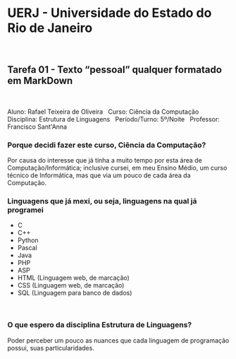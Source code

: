 # UERJ - Universidade do Estado do Rio de Janeiro
&nbsp;
## Tarefa 01 - Texto “pessoal” qualquer formatado em MarkDown
&nbsp;

Aluno: Rafael Teixeira de Oliveira &nbsp;
Curso: Ciência da Computação &nbsp;
Disciplina: Estrutura de Linguagens &nbsp;
Período/Turno: 5º/Noite &nbsp;
Professor: Francisco Sant'Anna

### Porque decidi fazer este curso, Ciência da Computação?
Por causa do interesse que já tinha a muito tempo por esta área de Computação/Informática; inclusive cursei, em meu Ensino Médio, um curso técnico de Informática, mas que via um pouco de cada área da Computação.
&nbsp;
### Linguagens que já mexi, ou seja, linguagens na qual já programei
* C
* C++
* Python
* Pascal
* Java
* PHP
* ASP
* HTML (Linguagem web, de marcação)
* CSS (Linguagem web, de marcação)
* SQL (Linguagem para banco de dados)

&nbsp;
### O que espero da disciplina Estrutura de Linguagens?

Poder perceber um pouco as nuances que cada linguagem de programação possui, suas particularidades.

